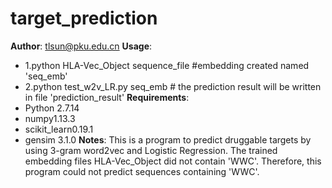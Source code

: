 # target_prediction
__Author__: tlsun@pku.edu.cn
__Usage__:
- 1.python HLA-Vec_Object sequence_file #embedding created named 'seq_emb'
- 2.python test_w2v_LR.py seq_emb # the prediction result will be written in file 'prediction_result'
__Requirements__:
- Python 2.7.14
- numpy1.13.3
- scikit_learn0.19.1
- gensim 3.1.0
__Notes__:
This is a program to predict druggable targets by using 3-gram word2vec and Logistic Regression.
The trained embedding files HLA-Vec_Object did not contain 'WWC'. Therefore, this program could not predict sequences containing 'WWC'.
